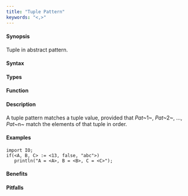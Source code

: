 ```yaml
---
title: "Tuple Pattern"
keywords: "<,>"
---
```


#### Synopsis

Tuple in abstract pattern.

#### Syntax

#### Types

#### Function

#### Description

A tuple pattern matches a tuple value, provided that _Pat_~1~, _Pat_~2~, ..., _Pat_~n~  match the elements of that tuple in order.

#### Examples

```rascal-shell
import IO;
if(<A, B, C> := <13, false, "abc">)
   println("A = <A>, B = <B>, C = <C>");
```

#### Benefits

#### Pitfalls

